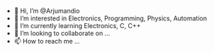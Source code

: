 - 👋 Hi, I’m @Arjumandio
- 👀 I’m interested in Electronics, Programming, Physics, Automation
- 🌱 I’m currently learning Electronics, C, C++
- 💞️ I’m looking to collaborate on ...
- 📫 How to reach me ...

<!---
Arjumandio/Arjumandio is a ✨ special ✨ repository because its `README.md` (this file) appears on your GitHub profile.
You can click the Preview link to take a look at your changes.
--->
